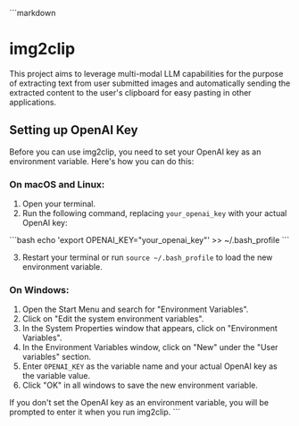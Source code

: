 \`\`\`markdown
# img2clip

This project aims to leverage multi-modal LLM capabilities for the purpose of extracting text from user submitted images and automatically sending the extracted content to the user's clipboard for easy pasting in other applications.

## Setting up OpenAI Key

Before you can use img2clip, you need to set your OpenAI key as an environment variable. Here's how you can do this:

### On macOS and Linux:

1. Open your terminal.
2. Run the following command, replacing `your_openai_key` with your actual OpenAI key:

\`\`\`bash
echo 'export OPENAI_KEY="your_openai_key"' >> ~/.bash_profile
\`\`\`

3. Restart your terminal or run `source ~/.bash_profile` to load the new environment variable.

### On Windows:

1. Open the Start Menu and search for "Environment Variables".
2. Click on "Edit the system environment variables".
3. In the System Properties window that appears, click on "Environment Variables".
4. In the Environment Variables window, click on "New" under the "User variables" section.
5. Enter `OPENAI_KEY` as the variable name and your actual OpenAI key as the variable value.
6. Click "OK" in all windows to save the new environment variable.

If you don't set the OpenAI key as an environment variable, you will be prompted to enter it when you run img2clip.
\`\`\`